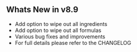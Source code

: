 Whats New in v8.9
--------------------------
- Add option to wipe out all ingredients
- Add option to wipe out all formulas
- Various bug fixes and improvements
- For full details please refer to the CHANGELOG
